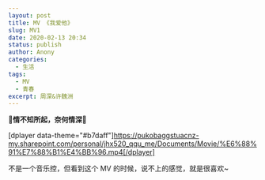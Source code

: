 ```yaml
---
layout: post
title: MV 《我爱他》
slug: MV1
date: 2020-02-13 20:34
status: publish
author: Anony
categories: 
  - 生活
tags: 
  - MV
  - 青春
excerpt: 周深&许魏洲
---
```


**🎈情不知所起，奈何情深🎈**



[dplayer data-theme="#b7daff"]https://pukobaggstuacnz-my.sharepoint.com/personal/jhx520_qqu_me/Documents/Movie/%E6%88%91%E7%88%B1%E4%BB%96.mp4[/dplayer]



不是一个音乐控，但看到这个 MV 的时候，说不上的感觉，就是很喜欢~



